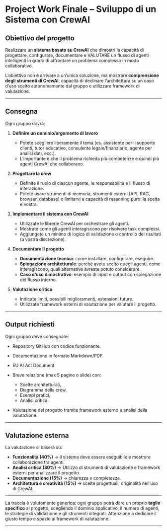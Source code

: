 # **Project Work Finale – Sviluppo di un Sistema con CrewAI**

## **Obiettivo del progetto**

Realizzare un **sistema basato su CrewAI** che dimostri la capacità di progettare, configurare, documentare e VALUTARE un flusso di agenti intelligenti in grado di affrontare un problema complesso in modo collaborativo.

L’obiettivo non è arrivare a un’unica soluzione, ma mostrare **comprensione degli strumenti di CrewAI**, capacità di declinare l’architettura su un caso d’uso scelto autonomamente dal gruppo e utilizzare framework di valutazione.

---

## **Consegna**

Ogni gruppo dovrà:

1. **Definire un dominio/argomento di lavoro**

   * Potete scegliere liberamente il tema (es. assistente per il supporto clienti, tutor educativo, consulente legale/finanziario, agente per analisi dati, ecc.).
   * L’importante è che il problema richieda più competenze e quindi più agenti CrewAI che collaborano.

2. **Progettare la crew**

   * Definite il ruolo di ciascun agente, le responsabilità e il flusso di interazione.
   * Potete usare strumenti di memoria, strumenti esterni (API, RAG, browser, database) o limitarvi a capacità di reasoning puro: la scelta è vostra.

3. **Implementare il sistema con CrewAI**

   * Utilizzate le librerie CrewAI per orchestrare gli agenti.
   * Mostrate come gli agenti interagiscono per risolvere task complessi.
   * Aggiungete un minimo di logica di validazione o controllo dei risultati (a vostra discrezione).

4. **Documentare il progetto**

   * **Documentazione tecnica**: come installare, configurare, eseguire.
   * **Spiegazione architetturale**: perché avete scelto quegli agenti, come interagiscono, quali alternative avreste potuto considerare.
   * **Caso d’uso dimostrativo**: esempio di input e output con spiegazione del flusso interno.

5. **Valutazione critica**

   * Indicate limiti, possibili miglioramenti, estensioni future.
   * Utilizzate framework esterni di valutazione per valutare il progetto.

---

## **Output richiesti**

Ogni gruppo deve consegnare:

* Repository GitHub con codice funzionante.
* Documentazione in formato Markdown/PDF.
* EU AI Act Document
* Breve relazione (max 5 pagine o slide) con:

  * Scelte architetturali,
  * Diagramma della crew,
  * Esempi pratici,
  * Analisi critica.

* Valutazione del progetto tramite framework esterno e analisi della valutazione.
---

## **Valutazione esterna**

La valutazione si baserà su:

* **Funzionalità (40%)** → il sistema deve essere eseguibile e mostrare collaborazione tra agenti.
* **Analisi critica (30%)** → Utilizzo di strumenti di valutazione e framework esterni per analizzare il progetto.
* **Documentazione (15%)** → chiarezza e completezza.
* **Architettura e creatività (15%)** → scelte progettuali, originalità nell’uso di CrewAI.

---

La traccia è volutamente generica: ogni gruppo potrà dare un proprio **taglio specifico** al progetto, scegliendo il dominio applicativo, il numero di agenti, le strategie di validazione e gli strumenti integrati. Attenzione a dedicare il giusto tempo e spazio ai framework di valutazione.

---
